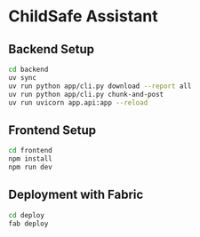 # ChildSafe Assistant

## Backend Setup
```bash
cd backend
uv sync
uv run python app/cli.py download --report all
uv run python app/cli.py chunk-and-post
uv run uvicorn app.api:app --reload
```

## Frontend Setup
```bash
cd frontend
npm install
npm run dev
```

## Deployment with Fabric
```bash
cd deploy
fab deploy
```
